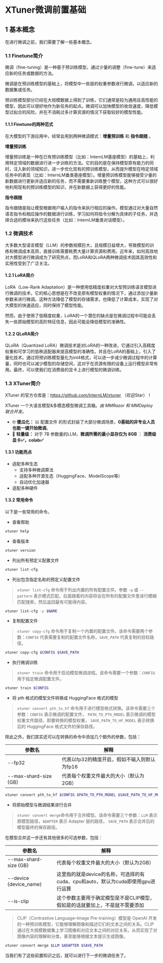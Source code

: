 # XTuner微调前置基础

## 1 基本概念

在进行微调之前，我们需要了解一些基本概念。

### 1.1 Finetune简介

微调（fine-tuning）是一种基于预训练模型，通过少量的调整（fine-tune）来适应新的任务或数据的方法。

微调是在预训练模型的基础上，将模型中一些层的权重参数进行微调，以适应新的数据集或任务。

预训练模型部分已经在大规模数据上得到了训练，它们通常是较为通用且高性能的模型，因此可以很好地作为新任务的起点。微调可以加快模型的收敛速度，降低模型过拟合的风险，并在不消耗过多计算资源的情况下获取较好的模型性能。

#### 1.1.1 Finetune的两种范式

在大模型的下游应用中，经常会用到两种微调模式：**增量预训练** 和 **指令跟随** 。

**增量预训练**

增量预训练是一种在已有预训练模型（比如：InternLM基座模型）的基础上，利用特定领域的数据进行进一步训练的方法。它的目的是在保持模型原有能力的同时，注入新的领域知识，进一步优化现有的预训练模型，从而提升模型在特定领域任务中的表现（比如：InternLM垂类基座模型）。增量预训练模型能够接受少量的新数据进行更新并适应新的任务，而不需要重新训练整个模型，这种方式可以很好地利用现有的预训练模型的知识，并在新数据上获得更好的性能。

**指令跟随**

指令跟随是指让模型根据用户输入的指令来执行相应的操作。模型通过对大量自然语言指令和相应操作的数据进行训练，学习如何将指令分解为具体的子任务，并选择合适的模块来执行这些任务（比如：InternLM垂类对话模型）。

### 1.2 微调技术

大多数大型语言模型（LLM）的参数规模巨大，且规模日益增大，导致模型的训练和微调成本高昂，直接训练需要耗费大量计算资源和费用。近年来，如何高效地对大模型进行微调成为了研究热点，而LoRA和QLoRA两种微调技术因其高效性和实用性受到了广泛关注。

#### 1.2.1 LoRA简介

LoRA（Low-Rank Adaptation）是一种使用低精度权重对大型预训练语言模型进行微调的技术，它的核心思想是在不改变原有模型权重的情况下，通过添加少量新参数来进行微调。这种方法降低了模型的存储需求，也降低了计算成本，实现了对大模型的快速适应，同时保持了模型性能。

然而，由于使用了低精度权重，LoRA的一个潜在的缺点是在微调过程中可能会丢失一些原始模型的高阶特征信息，因此可能会降低模型的准确性。

#### 1.2.2 QLoRA简介

QLoRA（Quantized LoRA）微调技术是对LoRA的一种改进，它通过引入高精度权重和可学习的低秩适配器来提高模型的准确性。并且在LoRA的基础上，引入了量化技术。通过将预训练模型量化为int4格式，可以进一步减少微调过程中的计算量，同时也可以减少模型的存储空间，这对于在资源有限的设备上运行模型非常有用。最终，可以使我们在消费级的显卡上进行模型的微调训练。

###  1.3 XTuner简介

XTuner 的官方仓库是：https://github.com/InternLM/xtuner （欢迎Star）！

XTuner 一个大语言模型&多模态模型微调工具箱。*由* *MMRazor* *和* *MMDeploy* *联合开发。*

- 🤓 **傻瓜化：** 以 配置文件 的形式封装了大部分微调场景，**0基础的非专业人员也能一键开始微调**。
- 🍃 **轻量级：** 对于 7B 参数量的LLM，**微调所需的最小显存仅为 8GB** ： **消费级显卡✅，colab✅**

#### 1.3.1 功能亮点

- 适配多种生态
  - 支持多种微调算法
  - 适配多种开源生态（HuggingFace、ModelScope等）
  - 自动优化加速器
- 适配多种硬件

#### 1.3.2 常用命令

以下是一些常用的命令。

- 查看帮助


```bash
xtuner help
```

- 查看版本


```bash
xtuner version
```

- 列出所有预定义配置文件


```bash
xtuner list-cfg
```

- 列出包含指定名称的预定义配置文件

> `xtuner list-cfg` 命令用于列出内置的所有配置文件。参数 `-p` 或 `--pattern` 表示模式匹配，后面跟着的内容将会在所有的配置文件里进行模糊匹配搜索，然后返回最有可能得内容。


```bash
xtuner list-cfg -p $NAME
```

- 复制配置文件

> `xtuner copy-cfg` 命令用于复制一个内置的配置文件。该命令需要两个参数：`CONFIG` 代表需要复制的配置文件名称，`SAVE_PATH` 代表复制的目标路径。


```bash
xtuner copy-cfg $CONFIG $SAVE_PATH
```

- 执行微调训练

> `xtuner train` 命令用于启动模型微调进程。该命令需要一个参数：`CONFIG` 用于指定微调配置文件。


```bash
xtuner train $CONFIG
```

- 将 pth 格式的模型文件转换成 HuggingFace 格式的模型

> `xtuner convert pth_to_hf` 命令用于进行模型格式转换。该命令需要三个参数：`CONFIG` 表示微调的配置文件， `PATH_TO_PTH_MODEL` 表示微调的模型权重文件路径，即要转换的模型权重， `SAVE_PATH_TO_HF_MODEL` 表示转换后的 HuggingFace 格式文件的保存路径。

除此之外，我们其实还可以在转换的命令中添加几个额外的参数，包括：

| 参数名                | 解释                                         |
| --------------------- | -------------------------------------------- |
| --fp32                | 代表以fp32的精度开启，假如不输入则默认为fp16 |
| --max-shard-size {GB} | 代表每个权重文件最大的大小（默认为2GB）      |


```bash
xtuner convert pth_to_hf $CONFIG $PATH_TO_PTH_MODEL $SAVE_PATH_TO_HF_MODEL
```

- 将原始模型与微调结果进行合并

> `xtuner convert merge`命令用于合并模型。该命令需要三个参数：`LLM` 表示原模型路径，`ADAPTER` 表示 Adapter 层的路径， `SAVE_PATH` 表示合并后的模型最终的保存路径。

在模型合并这一步还有其他很多的可选参数，包括：

| 参数名                 | 解释                                                         |
| ---------------------- | ------------------------------------------------------------ |
| --max-shard-size {GB}  | 代表每个权重文件最大的大小（默认为2GB）                      |
| --device {device_name} | 这里指的就是device的名称，可选择的有cuda、cpu和auto，默认为cuda即使用gpu进行运算 |
| --is-clip              | 这个参数主要用于确定模型是不是CLIP模型，假如是的话就要加上，不是就不需要添加 |

> CLIP（Contrastive Language–Image Pre-training）模型是 OpenAI 开发的一种预训练模型，它能够理解图像和描述它们的文本之间的关系。CLIP 通过在大规模数据集上学习图像和对应文本之间的对应关系，从而实现了对图像内容的理解和分类，甚至能够根据文本提示生成图像。


```bash
xtuner convert merge $LLM $ADAPTER $SAVE_PATH
```

当我们有了这些前置知识之后，就可以进行下一步的微调任务了。
